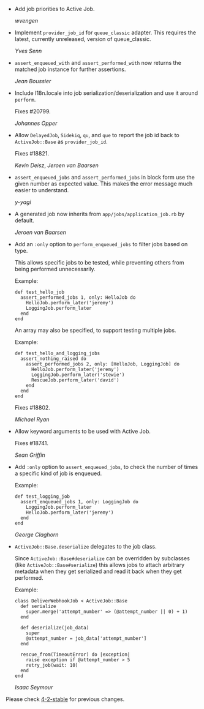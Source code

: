 *   Add job priorities to Active Job.

    *wvengen*

*   Implement `provider_job_id` for `queue_classic` adapter. This requires the
    latest, currently unreleased, version of queue_classic.

    *Yves Senn*

*   `assert_enqueued_with` and `assert_performed_with` now returns the matched
    job instance for further assertions.

    *Jean Boussier*

*   Include I18n.locale into job serialization/deserialization and use it around
    `perform`.

    Fixes #20799.

    *Johannes Opper*

*   Allow `DelayedJob`, `Sidekiq`, `qu`, and `que` to report the job id back to
    `ActiveJob::Base` as `provider_job_id`.

    Fixes #18821.

    *Kevin Deisz*, *Jeroen van Baarsen*

*   `assert_enqueued_jobs` and `assert_performed_jobs` in block form use the
    given number as expected value. This makes the error message much easier to
    understand.

    *y-yagi*

*   A generated job now inherits from `app/jobs/application_job.rb` by default.

    *Jeroen van Baarsen*

*   Add an `:only` option to `perform_enqueued_jobs` to filter jobs based on
    type.

    This allows specific jobs to be tested, while preventing others from
    being performed unnecessarily.

    Example:

        def test_hello_job
          assert_performed_jobs 1, only: HelloJob do
            HelloJob.perform_later('jeremy')
            LoggingJob.perform_later
          end
        end

    An array may also be specified, to support testing multiple jobs.

    Example:

        def test_hello_and_logging_jobs
          assert_nothing_raised do
            assert_performed_jobs 2, only: [HelloJob, LoggingJob] do
              HelloJob.perform_later('jeremy')
              LoggingJob.perform_later('stewie')
              RescueJob.perform_later('david')
            end
          end
        end

    Fixes #18802.

    *Michael Ryan*

*   Allow keyword arguments to be used with Active Job.

    Fixes #18741.

    *Sean Griffin*

*   Add `:only` option to `assert_enqueued_jobs`, to check the number of times
    a specific kind of job is enqueued.

    Example:

        def test_logging_job
          assert_enqueued_jobs 1, only: LoggingJob do
            LoggingJob.perform_later
            HelloJob.perform_later('jeremy')
          end
        end

    *George Claghorn*

*   `ActiveJob::Base.deserialize` delegates to the job class.

    Since `ActiveJob::Base#deserialize` can be overridden by subclasses (like
    `ActiveJob::Base#serialize`) this allows jobs to attach arbitrary metadata
    when they get serialized and read it back when they get performed.

    Example:

        class DeliverWebhookJob < ActiveJob::Base
          def serialize
            super.merge('attempt_number' => (@attempt_number || 0) + 1)
          end

          def deserialize(job_data)
            super
            @attempt_number = job_data['attempt_number']
          end

          rescue_from(TimeoutError) do |exception|
            raise exception if @attempt_number > 5
            retry_job(wait: 10)
          end
        end

    *Isaac Seymour*

Please check [4-2-stable](https://github.com/rails/rails/blob/4-2-stable/activejob/CHANGELOG.md) for previous changes.
